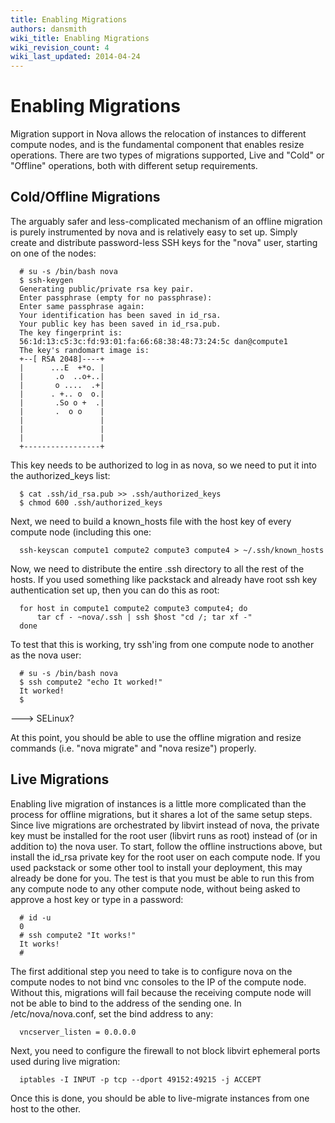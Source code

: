 ```yaml
---
title: Enabling Migrations
authors: dansmith
wiki_title: Enabling Migrations
wiki_revision_count: 4
wiki_last_updated: 2014-04-24
---
```


# Enabling Migrations

Migration support in Nova allows the relocation of instances to different compute nodes, and is the fundamental component that enables resize operations. There are two types of migrations supported, Live and "Cold" or "Offline" operations, both with different setup requirements.

## Cold/Offline Migrations

The arguably safer and less-complicated mechanism of an offline migration is purely instrumented by nova and is relatively easy to set up. Simply create and distribute password-less SSH keys for the "nova" user, starting on one of the nodes:

      # su -s /bin/bash nova
      $ ssh-keygen
      Generating public/private rsa key pair.
      Enter passphrase (empty for no passphrase): 
      Enter same passphrase again: 
      Your identification has been saved in id_rsa.
      Your public key has been saved in id_rsa.pub.
      The key fingerprint is:
      56:1d:13:c5:3c:fd:93:01:fa:66:68:38:48:73:24:5c dan@compute1
      The key's randomart image is:
      +--[ RSA 2048]----+
      |      ...E  +*o. |
      |       .o  ..o+..|
      |       o ....  .+|
      |      . +.. o  o.|
      |       .So o +  .|
      |       .  o o    |
      |                 |
      |                 |
      |                 |
      +-----------------+

This key needs to be authorized to log in as nova, so we need to put it into the authorized_keys list:

      $ cat .ssh/id_rsa.pub >> .ssh/authorized_keys
      $ chmod 600 .ssh/authorized_keys

Next, we need to build a known_hosts file with the host key of every compute node (including this one:

      ssh-keyscan compute1 compute2 compute3 compute4 > ~/.ssh/known_hosts

Now, we need to distribute the entire .ssh directory to all the rest of the hosts. If you used something like packstack and already have root ssh key authentication set up, then you can do this as root:

      for host in compute1 compute2 compute3 compute4; do
          tar cf - ~nova/.ssh | ssh $host "cd /; tar xf -"
      done

To test that this is working, try ssh'ing from one compute node to another as the nova user:

      # su -s /bin/bash nova
      $ ssh compute2 "echo It worked!"
      It worked!
      $

---> SELinux?

At this point, you should be able to use the offline migration and resize commands (i.e. "nova migrate" and "nova resize") properly.

## Live Migrations

Enabling live migration of instances is a little more complicated than the process for offline migrations, but it shares a lot of the same setup steps. Since live migrations are orchestrated by libvirt instead of nova, the private key must be installed for the root user (libvirt runs as root) instead of (or in addition to) the nova user. To start, follow the offline instructions above, but install the id_rsa private key for the root user on each compute node. If you used packstack or some other tool to install your deployment, this may already be done for you. The test is that you must be able to run this from any compute node to any other compute node, without being asked to approve a host key or type in a password:

      # id -u
      0
      # ssh compute2 "It works!"
      It works!
      #

The first additional step you need to take is to configure nova on the compute nodes to not bind vnc consoles to the IP of the compute node. Without this, migrations will fail because the receiving compute node will not be able to bind to the address of the sending one. In /etc/nova/nova.conf, set the bind address to any:

      vncserver_listen = 0.0.0.0

Next, you need to configure the firewall to not block libvirt ephemeral ports used during live migration:

      iptables -I INPUT -p tcp --dport 49152:49215 -j ACCEPT

Once this is done, you should be able to live-migrate instances from one host to the other.
